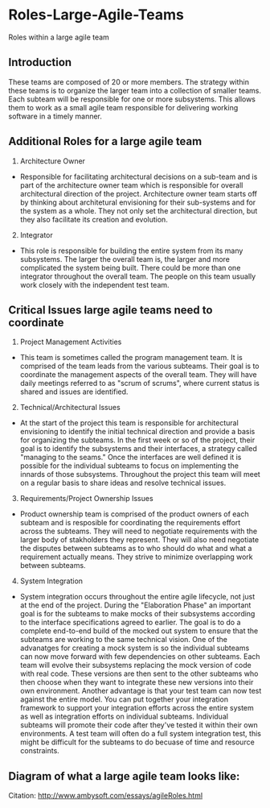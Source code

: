 # Roles-Large-Agile-Teams
Roles within a large agile team
## Introduction
These teams are composed of 20 or more members. The strategy within these teams is to organize the larger team into a collection of smaller teams. Each subteam will be responsible for one or more subsystems. This allows them to work as a small agile team responsible for delivering working software in a timely manner. 

## Additional Roles for a large agile team
1. Architecture Owner
- Responsible for facilitating architectural decisions on a sub-team and is part of the architecture owner team which is responsible for overall architectural direction of the project. Architecture owner team starts off by thinking about architetural envisioning for their sub-systems and for the system as a whole. They not only set the architectural direction, but they also facilitate its creation and evolution.

2. Integrator
- This role is responsible for building the entire system from its many subsystems. The larger the overall team is, the larger and more complicated the system being built. There could be more than one integrator throughout the overall team. The people on this team usually work closely with the independent test team. 

## Critical Issues large agile teams need to coordinate
1. Project Management Activities
- This team is sometimes called the program management team. It is comprised of the team leads from the various subteams. Their goal is to coordinate the management aspects of the overall team. They will have daily meetings referred to as "scrum of scrums", where current status is shared and issues are identified. 

2. Technical/Architectural Issues
- At the start of the project this team is responsible for architectural envisioning to identify the initial technical direction and provide a basis for organizing the subteams. In the first week or so of the project, their goal is to identify the subsystems and their interfaces, a strategy called "managing to the seams." Once the interfaces are well defined it is possible for the individual subteams to focus on implementing the innards of those subsystems. Throughout the project this team will meet on a regular basis to share ideas and resolve technical issues. 

3. Requirements/Project Ownership Issues
- Product ownership team is comprised of the product owners of each subteam and is resposible for coordinating the requirements effort across the subteams. They will need to negotiate requirements with the larger body of stakholders they represent. They will also need negotiate the disputes between subteams as to who should do what and what a requirement actually means. They strive to minimize overlapping work between subteams. 

4. System Integration
- System integration occurs throughout the entire agile lifecycle, not just at the end of the project. During the "Elaboration Phase" an important goal is for the subteams to make mocks of their subsystems according to the interface specifications agreed to earlier. The goal is to do a complete end-to-end build of the mocked out system to ensure that the subteams are working to the same technical vision. 
One of the advanatges for creating a mock system is so the individual subteams can now move forward with few dependencies on other subteams. Each team will evolve their subsystems replacing the mock version of code with real code. These versions are then sent to the other subteams who then choose when they want to integrate these new versions into their own environment. Another advantage is that your test team can now test against the entire model. You can put together your integration framework to support your integration efforts across the entire system as well as integration efforts on individual subteams. Individual subteams will promote their code after they've tested it within their own environments. A test team will often do a full system integration test, this might be difficult for the subteams to do becuase of time and resource constraints. 

## Diagram of what a large agile team looks like:

Citation: http://www.ambysoft.com/essays/agileRoles.html
